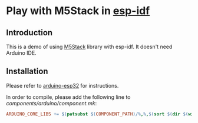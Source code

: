 # Play with M5Stack in [esp-idf](https://github.com/espressif/esp-idf)

## Introduction

This is a demo of using [M5Stack](https://github.com/m5stack/M5Stack) library with esp-idf. It doesn't need Arduino IDE.

## Installation

Please refer to [arduino-esp32](https://github.com/espressif/arduino-esp32) for instructions.

In order to compile, please add the following line to *components/arduino/component.mk*:

```makefile
ARDUINO_CORE_LIBS += $(patsubst $(COMPONENT_PATH)/%,%,$(sort $(dir $(wildcard $(COMPONENT_PATH)/libraries/*/*/))))
```
